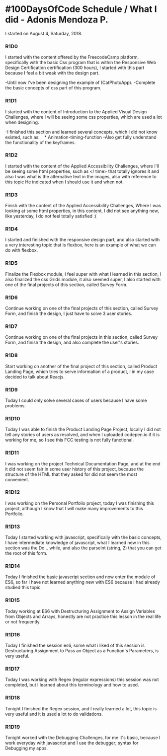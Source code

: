 # #100DaysOfCode Schedule / What I did  - Adonis Mendoza P. 
I started on August 4, Saturday, 2018.

### R1D0
I started with the content offered by the FreecodeCamp platform, specifically with the basic Css program that is within the Responsive Web Design Certification certification (300 hours), I started with this part because I feel a bit weak with the design part.

-Until now I've been designing the example of (CatPhotoApp).
-Complete the basic concepts of css part of this program.

### R1D1 
I started with the content of Introduction to the Applied Visual Design Challenges, where I will be seeing some css properties, which are used a lot when designing.

-I finished this section and learned several concepts, which I did not know existed, such as:
   * Animation-timing-function
-Also get fully understand the functionality of the keyframes.

### R1D2 
I started with the content of the Applied Accessibility Challenges, where I'll be seeing some
html properties, such as <time datetime = "2018-08-06"> </ time> that totally ignores it and also I was what is the alternative text in the images, also with reference to this topic He indicated when I should use it and when not.

### R1D3
Finish with the content of the Applied Accessibility Challenges, Where I was looking at some html properties, in this content, I did not see anything new, like yesterday, I do not feel totally satisfied :(

### R1D4 
I started and finished with the responsive design part, and also started with a very interesting topic that is flexbox, here is an example of what we can do with flexbox.

### R1D5
Finalize the Flexbox module, I feel super with what I learned in this section, I also finalized the css Grids module, it also seemed super, I also started with one of the final projects of this section, called Survey Form.

### R1D6
Continue working on one of the final projects of this section, called Survey Form, and finish the design, I just have to solve 3 user stories.

### R1D7
Continue working on one of the final projects in this section, called Survey Form, and finish the design, and also complete the user's stories.

### R1D8
Start working on another of the final project of this section, called Product Landing Page, which tries to serve information of a product, I in my case decided to talk about Reacjs.

### R1D9
Today I could only solve several cases of users because I have some problems.

### R1D10
Today I was able to finish the Product Landing Page Project, locally I did not tell any stories of users as resolved, and when I uploaded codepen.io if it is working for me, so I see this FCC testing is not fully functional.

### R1D11
I was working on the project Technical Documentation Page, and at the end it did not seem fair in some user history of this project, because the structure of the HTML that they asked for did not seem the most convenient.

### R1D12
I was working on the Personal Portfolio project, today I was finishing this project, although I know that I will make many improvements to this Portfolio.

### R1D13
Today I started working with javascript, specifically with the basic concepts, I have intermediate knowledge of javascript, what I learned new in this section was the Do .. while, and also the parseInt (string, 2) that you can get the root of this form.

### R1D14
Today I finished the basic javascript section and now enter the module of ES6, so far I have not learned anything new with ES6 because I had already studied this topic.

### R1D15
Today working at ES6 with Destructuring Assignment to Assign Variables from Objects and Arrays, honestly are not practice this lesson in the real life or not frequently.

### R1D16
Today I finished the session es6, some what i liked of this session is Destructuring Assignment to Pass an Object as a Function's Parameters, is very useful.

### R1D17 
Today I was working with Regex (regular expressions) this session was not completed, but I learned about this terminology and how to used.

### R1D18
Tonight I finished the Regex session, and I really learned a lot, this topic is very useful and it is used a lot to do validations.

### R1D19
Tonight worked with the Debugging Challenges, for me it's basic, because I work everyday with javascript and I use the debugger; syntax for Debugging my apps.